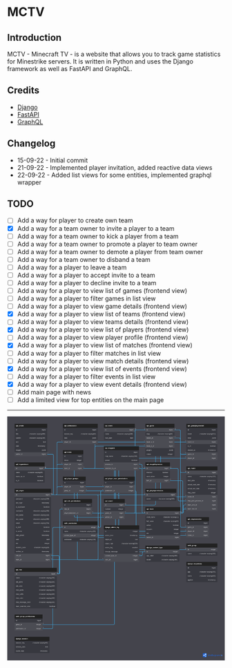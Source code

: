 # MCTV

## Introduction

MCTV - Minecraft TV - is a website that allows you to track game statistics for 
Minestrike servers. It is written in Python and uses the Django framework as well as FastAPI and GraphQL.


## Credits

* [Django](https://www.djangoproject.com/)
* [FastAPI](https://fastapi.tiangolo.com/)
* [GraphQL](https://graphql.org/)

## Changelog

- 15-09-22 - Initial commit
- 21-09-22 - Implemented player invitation, added reactive data views
- 22-09-22 - Added list views for some entities, implemented graphql wrapper

## TODO 
  - [ ] Add a way for player to create own team
  - [x] Add a way for a team owner to invite a player to a team
  - [ ] Add a way for a team owner to kick a player from a team
  - [ ] Add a way for a team owner to promote a player to team owner
  - [ ] Add a way for a team owner to demote a player from team owner
  - [ ] Add a way for a team owner to disband a team
  - [ ] Add a way for a player to leave a team
  - [ ] Add a way for a player to accept invite to a team
  - [ ] Add a way for a player to decline invite to a team
  - [ ] Add a way for a player to view list of games (frontend view)
  - [ ] Add a way for a player to filter games in list view
  - [ ] Add a way for a player to view game details (frontend view)
  - [x] Add a way for a player to view list of teams (frontend view)
  - [ ] Add a way for a player to view teams details (frontend view)
  - [x] Add a way for a player to view list of players (frontend view)
  - [ ] Add a way for a player to view player profile (frontend view)
  - [x] Add a way for a player to view list of matches (frontend view)
  - [ ] Add a way for a player to filter matches in list view
  - [ ] Add a way for a player to view match details (frontend view)
  - [x] Add a way for a player to view list of events (frontend view)
  - [ ] Add a way for a player to filter events in list view
  - [x] Add a way for a player to view event details (frontend view)
  - [ ] Add main page with news
  - [ ] Add a limited view for top entities on the main page

---

![diagram](assets/diagram.png "DB Diagram")